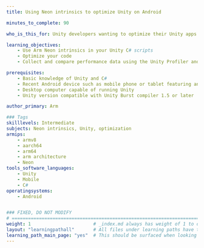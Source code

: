 ```yaml
---
title: Using Neon intrinsics to optimize Unity on Android

minutes_to_complete: 90

who_is_this_for: Unity developers wanting to optimize their Unity apps on Android

learning_objectives: 
    - Use Arm Neon intrinsics in your Unity C# scripts
    - Optimize your code
    - Collect and compare performance data using the Unity Profiler and Analyzer tools

prerequisites:
    - Basic knowledge of Unity and C#
    - Recent Android device such as mobile phone or tablet featuring an Arm microprocessor
    - Desktop computer capable of running Unity
    - Unity version compatible with Unity Burst compiler 1.5 or later

author_primary: Arm

### Tags
skilllevels: Intermediate
subjects: Neon intrinsics, Unity, optimization
armips:
    - armv8
    - aarch64
    - arm64
    - arm architecture
    - Neon
tools_software_languages:
    - Unity
    - Mobile
    - C#
operatingsystems:
    - Android


### FIXED, DO NOT MODIFY
# ================================================================================
weight: 1                       # _index.md always has weight of 1 to order correctly
layout: "learningpathall"       # All files under learning paths have this same wrapper
learning_path_main_page: "yes"  # This should be surfaced when looking for related content. Only set for _index.md of learning path content.
---
```

